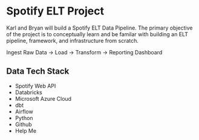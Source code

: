 # Spotify ELT Project
Karl and Bryan will build a Spotify ELT Data Pipeline. The primary objective of the project is to conceptually learn and be familar with building an ELT pipeline, framework, and infrastructure from scratch.

Ingest Raw Data → Load → Transform → Reporting Dashboard 

## Data Tech Stack
* Spotify Web API
* Databricks
* Microsoft Azure Cloud
* dbt
* Airflow
* Python
* Github
* Help Me